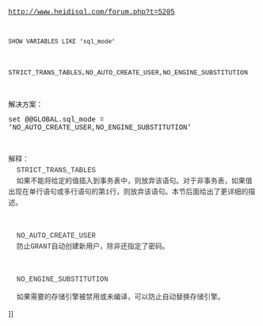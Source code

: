 <p><a href="http://www.heidisql.com/forum.php?t=5205" target="_blank"><span style="font-family: Courier;">http://www.heidisql.com/forum.php?t=5205</span></a>&nbsp;</p><p>&nbsp;</p><p><span class="Apple-style-span" style="line-height: normal; font-size: 12px; border-collapse: collapse; white-space: pre-wrap; -webkit-border-horizontal-spacing: 2px; -webkit-border-vertical-spacing: 2px; font-family: Courier;">SHOW VARIABLES LIKE 'sql_mode'</span></p><p>&nbsp;</p><p><span class="Apple-style-span" style="line-height: normal; font-size: 13px; border-collapse: collapse; -webkit-border-horizontal-spacing: 2px; -webkit-border-vertical-spacing: 2px; font-family: Courier;">STRICT_TRANS_TABLES,NO_AUTO_CREATE_USER,NO_ENGINE_SUBSTITUTION</span>&nbsp;</p><p><br /></p><p><span style="font-family: Courier;">解决方案：</span></p><p><span style="font-family: Courier;">set @@GLOBAL.sql_mode = 'NO_AUTO_CREATE_USER,NO_ENGINE_SUBSTITUTION'</span></p><p>&nbsp;</p><span class="Apple-style-span" style="line-height: 22px; color: #333333; font-family: Courier;">解释：<br style="line-height: 22px;" /></span><span class="Apple-style-span" style="line-height: 22px; color: #333333; font-family: Courier;">&nbsp; STRICT_TRANS_TABLES<br style="line-height: 22px;" /></span><span class="Apple-style-span" style="line-height: 22px; color: #333333; font-family: Courier;">&nbsp; 如果不能将给定的值插入到事务表中，则放弃该语句。对于非事务表，如果值出现在单行语句或多行语句的第1行，则放弃该语句。本节后面给出了更详细的描述。&nbsp;<br style="line-height: 22px;" />&nbsp;&nbsp;<br style="line-height: 22px;" />&nbsp;&nbsp;<br style="line-height: 22px;" /></span><span class="Apple-style-span" style="line-height: 22px; color: #333333; font-family: Courier;">&nbsp; NO_AUTO_CREATE_USER<br style="line-height: 22px;" /></span><span class="Apple-style-span" style="line-height: 22px; color: #333333; font-family: Courier;">&nbsp; 防止GRANT自动创建新用户，除非还指定了密码。&nbsp;<br style="line-height: 22px;" />&nbsp;&nbsp;<br style="line-height: 22px;" />&nbsp;&nbsp;<br style="line-height: 22px;" /></span><span class="Apple-style-span" style="line-height: 22px; color: #333333; font-family: Courier;">&nbsp; NO_ENGINE_SUBSTITUTION<br style="line-height: 22px;" /></span><p><span class="Apple-style-span" style="line-height: 22px; color: #333333; font-family: Courier;">&nbsp;&nbsp;如果需要的存储引擎被禁用或未编译，可以防止自动替换存储引擎。</span>&nbsp;</p>]]